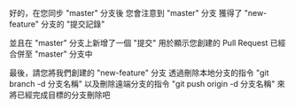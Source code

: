 好的，在您同步 "master" 分支後
您會注意到 "master" 分支
獲得了 "new-feature" 分支的 "提交記錄"

並且在 "master" 分支上新增了一個 "提交"
用於顯示您創建的 Pull Request 已經合併至 "master" 分支中

最後，請您將我們創建的 "new-feature" 分支
透過刪除本地分支的指令 "git branch -d 分支名稱" 
以及刪除遠端分支的指令 "git push origin -d 分支名稱" 
來將已經完成目標的分支刪除吧